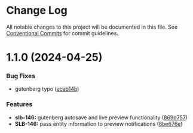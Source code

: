 # Change Log

All notable changes to this project will be documented in this file. See
[Conventional Commits](https://conventionalcommits.org) for commit guidelines.

# 1.1.0 (2024-04-25)

### Bug Fixes

- gutenberg typo
  ([ecab14b](https://github.com/AmazeeLabs/silverback-mono/commit/ecab14bf964c12f840418b78ad2c5f21ecc58d93))

### Features

- **slb-146:** gutenberg autosave and live preview functionality
  ([869d757](https://github.com/AmazeeLabs/silverback-mono/commit/869d757cae5b057fbfced015d6f16dc0d9c6e3f5))
- **SLB-146:** pass entity information to preview notifications
  ([8be676e](https://github.com/AmazeeLabs/silverback-mono/commit/8be676ec5379216b06e2eb77403c800f31e80f4e))
